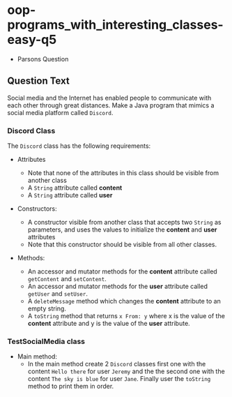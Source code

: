# oop-programs_with_interesting_classes-easy-q5

- Parsons Question

## Question Text

Social media and the Internet has enabled people to communicate with each other through great distances. Make a Java
program that mimics a social media platform called `Discord`.

### Discord Class

The `Discord` class has the following requirements:

- Attributes
    - Note that none of the attributes in this class should be visible from another class
    - A `String` attribute called **content**
    - A `String` attribute called **user**

- Constructors:
    - A constructor visible from another class that accepts two `String` as parameters, and uses the values
      to initialize the **content** and **user** attributes
    - Note that this constructor should be visible from all other classes.

- Methods:
    - An accessor and mutator methods for the **content** attribute called `getContent` and `setContent`.
    - An accessor and mutator methods for the **user** attribute called `getUser` and `setUser`.
    - A `deleteMessage` method which changes the **content** attribute to an empty string.
    - A `toString` method that returns `x From: y` where x is the value of the **content** attribute and y is the value
      of the **user** attribute.

### TestSocialMedia class

- Main method:
    - In the main method create 2 `Discord` classes first one with the content `Hello there` for user `Jeremy` and the
      the second one with the content `The sky is blue` for user `Jane`. Finally user the `toString` method to print
      them in order.